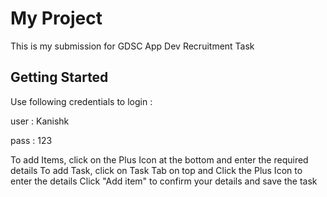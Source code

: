 # My Project

This is my submission for GDSC App Dev Recruitment Task

## Getting Started

Use following credentials to login :

user : Kanishk

pass : 123


To add Items, click on the Plus Icon at the bottom and enter the required details
To add Task, click on Task Tab on top and Click the Plus Icon to enter the details
Click "Add item" to confirm your details and save the task

